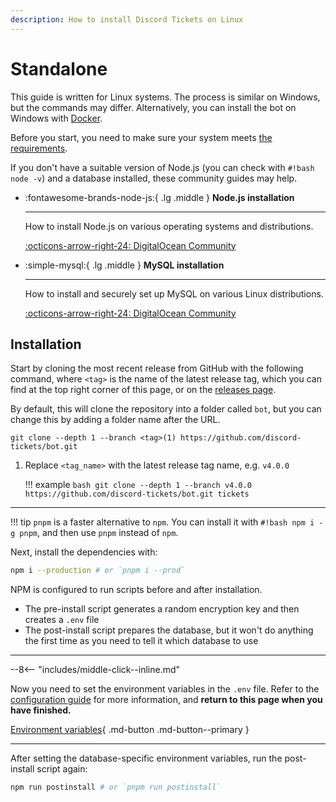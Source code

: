 ```yaml
---
description: How to install Discord Tickets on Linux
---
```


# Standalone

This guide is written for Linux systems.
The process is similar on Windows, but the commands may differ.
Alternatively, you can install the bot on Windows with [Docker](./docker.md).

Before you start, you need to make sure your system meets [the requirements](../index.md#requirements).

If you don't have a suitable version of Node.js (you can check with `#!bash node -v`) and a database installed,
these community guides may help.

<div class="grid cards" markdown>

-   :fontawesome-brands-node-js:{ .lg .middle } __Node.js installation__

    ---

    How to install Node.js on various operating systems and distributions.

    [:octicons-arrow-right-24: DigitalOcean Community](https://www.digitalocean.com/community/tutorial_collections/how-to-install-node-js)

-   :simple-mysql:{ .lg .middle } __MySQL installation__

    ---

    How to install and securely set up MySQL on various Linux distributions.

    [:octicons-arrow-right-24: DigitalOcean Community](https://www.digitalocean.com/community/tutorial_collections/how-to-install-mysql)


</div>

## Installation

Start by cloning the most recent release from GitHub with the following command,
where `<tag>` is the name of the latest release tag,
which you can find at the top right corner of this page,
or on the [releases page](https://github.com/discord-tickets/bot/releases/latest).

By default, this will clone the repository into a folder called `bot`,
but you can change this by adding a folder name after the URL.

<div class="annotate" markdown>

```
git clone --depth 1 --branch <tag>(1) https://github.com/discord-tickets/bot.git
```

</div>

1. Replace `<tag_name>` with the latest release tag name, e.g. `v4.0.0`

    !!! example
        ```bash
        git clone --depth 1 --branch v4.0.0 https://github.com/discord-tickets/bot.git tickets
        ```

---

!!! tip
    `pnpm` is a faster alternative to `npm`.
    You can install it with `#!bash npm i -g pnpm`, and then use `pnpm` instead of `npm`.

Next, install the dependencies with:

```bash
npm i --production # or `pnpm i --prod`
```

NPM is configured to run scripts before and after installation.

- The pre-install script generates a random encryption key and then creates a `.env` file
- The post-install script prepares the database, but it won't do anything the first time as you need to tell it which database to use

---

--8<-- "includes/middle-click--inline.md"

Now you need to set the environment variables in the `.env` file.
Refer to the [configuration guide](../configuration.md) for more information, and **return to this page when you have finished.**

[Environment variables](../configuration.md#environment-variables){ .md-button .md-button--primary }

---

After setting the database-specific environment variables, run the post-install script again:

```bash
npm run postinstall # or `pnpm run postinstall`
```

<!--
once env is set, `node .`, pm2 etc
#main-configuration-file
-->